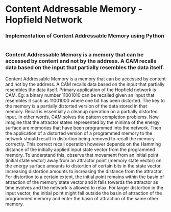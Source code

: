 # Content Addressable Memory - Hopfield Network


### Implementation of Content Addressable Memory using Python 
#
#
###  Content Addressable Memory is a memory that can be accessed by content and not by the address. A CAM recalls data based on the input that partially resembles the data itself. 

Content Addressable Memory is a memory that can be accessed by content and not by the address. A CAM recalls data based on the input that partially resembles the data itself. Primary application of the Hopfield network is CAM.
Eg: a binary number 11001010 can be recalled given an input that resembles it such as 11001000 where one bit has been distorted. The key to the memory is a partially distorted version of the data stored in that memory. Recall is essentially a cleanup operation on a partially distorted input. In other words, CAM solves the pattern completion problems. Now imagine that the attractor states represented by the minima of the energy surface are memories that have been programmed into the network. Then the application of a distorted version of a programmed memory to the network should result in distortion being removed to recall the memory correctly. This correct recall operation however depends on the Hamming distance of the initially applied input state vector from the programmed memory. To understand this, observe that movement from an initial point (initial state vector) away from an attractor point (memory state vector) on the energy surface amounts to distortion of certain bits in the state vector. Increasing distortion amounts to increasing the distance from the attractor. For distortion to a certain extent, the initial point remains within the basin of attraction of the memory state vector and it falls towards the attractor as time evolves and the network is allowed to relax. For larger distortion in the input vector, the initial point might fall outside the basin of attraction of the programmed memory and enter the basin of attraction of the same other memory.
